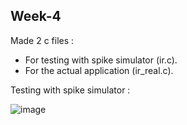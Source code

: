 ## Week-4
Made 2 c files :
   - For testing with spike simulator (ir.c).
   - For the actual application (ir_real.c).
      
   


Testing with spike simulator : 
    
   ![image](https://github.com/VamsiKaparthi/riscv-hdp/assets/89274263/1c09c06b-d611-4d1d-9c77-6925ebcbdec8)



